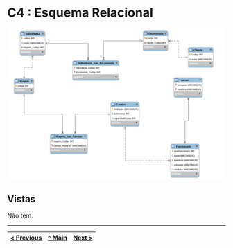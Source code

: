 # C4 : Esquema Relacional  <!-- omit in toc -->
![EsquemaRelacional](images/Esquema_relacional.png) 

## Vistas

Não tem.

---
| [< Previous](rebd03.md) | [^ Main](https://github.com/SIBD08/SIBD08-Atlas/) | [Next >](rebd05.md) |
| :---------------------- | :------------------------------------------------------: | ------------------: |
